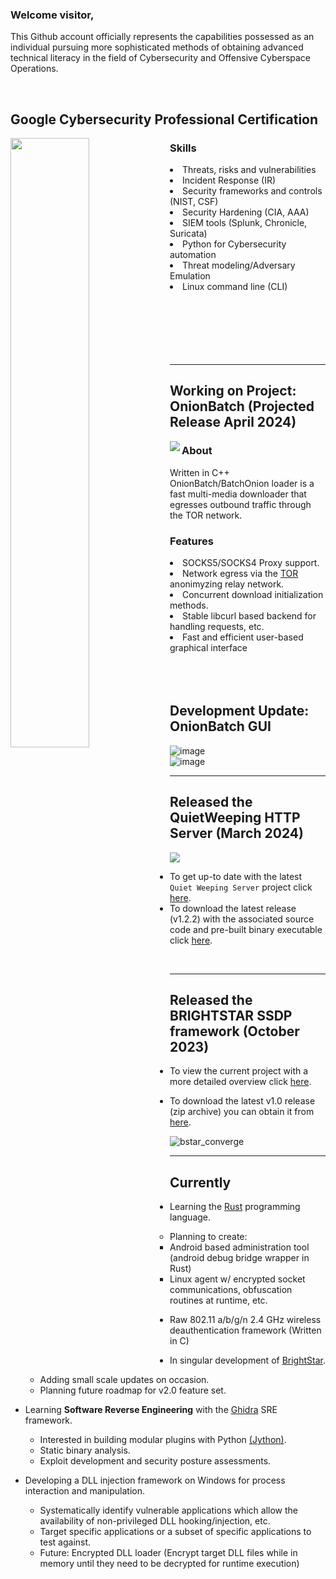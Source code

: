 ### Welcome visitor,

This Github account officially represents the capabilities possessed as an individual pursuing more sophisticated methods of obtaining advanced technical literacy in the field of Cybersecurity and Offensive Cyberspace Operations.

</br>

## Google Cybersecurity Professional Certification
<img src="https://github.com/PlatinumVoyager/PlatinumVoyager/assets/116006542/4f747f6c-4065-4767-860e-1ef0cf940573" align="left" style="width: 50%; height: 50%;">
<h3>Skills</h3> 
<li>Threats, risks and vulnerabilities</li>
<li>Incident Response (IR)</li>
<li>Security frameworks and controls (NIST, CSF)</li>
<li>Security Hardening (CIA, AAA)</li>
<li>SIEM tools (Splunk, Chronicle, Suricata)</li>
<li>Python for Cybersecurity automation</li>
<li>Threat modeling/Adversary Emulation</li>
<li>Linux command line (CLI)</li>

</br>
</br>
</br>
</br>
</br>
</br>
<hr>

## Working on Project: OnionBatch (Projected Release April 2024)
<img src="https://github.com/PlatinumVoyager/PlatinumVoyager/assets/116006542/db5895f2-9441-476f-9634-cb158fc1e2e0" align="left">

<h3>About</h3>
<p>Written in C++ OnionBatch/BatchOnion loader is a fast multi-media downloader that egresses outbound traffic through the TOR network.<p>

<h3>Features</h3>
<li>SOCKS5/SOCKS4 Proxy support.</li>
<li>Network egress via the <a href="https://www.torproject.org/">TOR</a> anonimyzing relay network.</li>
<li>Concurrent download initialization methods.</li>
<li>Stable libcurl based backend for handling requests, etc.</li>
<li>Fast and efficient user-based graphical interface</li>

</br>
</br>
</br>

## Development Update: OnionBatch GUI
![image](https://github.com/PlatinumVoyager/PlatinumVoyager/assets/116006542/a67f411e-d0de-42c3-9013-c8b6a4974629)
</br>
![image](https://github.com/PlatinumVoyager/PlatinumVoyager/assets/116006542/4655ff9e-8b67-4d0f-ba6a-4c71db136c15)

<hr>

## Released the QuietWeeping HTTP Server (March 2024)
<img src="https://github.com/PlatinumVoyager/PlatinumVoyager/assets/116006542/4a4178d3-08f6-4d35-a1bb-ea9047eb3fd4">

* To get up-to date with the latest `Quiet Weeping Server` project click <a href="https://github.com/PlatinumVoyager/QuietWeeper" title="Official QuietWeeper HTTP Server Github repository">here</a>.
* To download the latest release (v1.2.2) with the associated source code and pre-built binary executable click <a href="https://github.com/PlatinumVoyager/QuietWeeper/releases/tag/v1.2.2" title="Official QuietWeeper v1.2.2 release">here</a>.

</br>

<hr>

## Released the BRIGHTSTAR SSDP framework (October 2023)

* <p>To view the current project with a more detailed overview click <a href="https://github.com/PlatinumVoyager/BrightStar">here</a>.</p>
* <p>To download the latest v1.0 release (zip archive) you can obtain it from <a href="https://github.com/PlatinumVoyager/BrightStar/releases/tag/v1.0">here</a>.</p>

![bstar_converge](https://github.com/PlatinumVoyager/PlatinumVoyager/assets/116006542/c5786883-6e0b-47e5-94e8-d892f2166631)

<hr>

## Currently

* Learning the [Rust](https://www.rust-lang.org/) programming language.
  * Planning to create:
    * Android based administration tool (android debug bridge wrapper in Rust)
    * Linux agent w/ encrypted socket communications, obfuscation routines at runtime, etc.

* Raw 802.11 a/b/g/n 2.4 GHz wireless deauthentication framework (Written in C)

* In singular development of [BrightStar](https://github.com/PlatinumVoyager/BrightStar).
  * Adding small scale updates on occasion.
  * Planning future roadmap for v2.0 feature set.
 
* Learning **Software Reverse Engineering** with the [Ghidra](https://ghidra-sre.org/) SRE framework.
  * Interested in building modular plugins with Python [(]()[Jython](https://www.jython.org/)[)]().
  * Static binary analysis.
  * Exploit development and security posture assessments.
 
* Developing a DLL injection framework on Windows for process interaction and manipulation.
  * Systematically identify vulnerable applications which allow the availability of non-privileged DLL hooking/injection, etc.
  * Target specific applications or a subset of specific applications to test against.
  * Future: Encrypted DLL loader (Encrypt target DLL files while in memory until they need to be decrypted for runtime execution)

